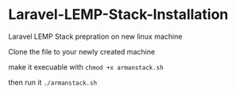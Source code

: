 # Laravel-LEMP-Stack-Installation
Laravel LEMP Stack prepration on new linux machine

Clone the file to your newly created machine

make it execuable with `chmod +x armanstack.sh`

then run it `./armanstack.sh`
